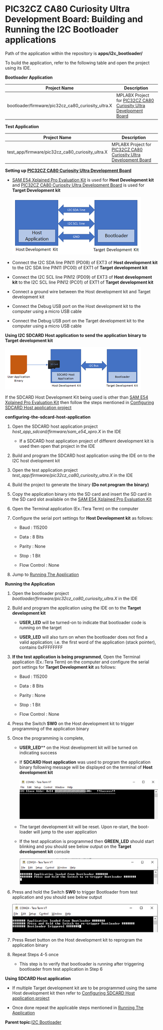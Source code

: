 # PIC32CZ CA80 Curiosity Ultra Development Board: Building and Running the I2C Bootloader applications

Path of the application within the repository is **apps/i2c\_bootloader/**

To build the application, refer to the following table and open the project using its IDE.

**Bootloader Application**

|Project Name|Description|
|------------|-----------|
|bootloader/firmware/pic32cz\_ca80\_curiosity\_ultra.X|MPLABX Project for [PIC32CZ CA80 Curiosity Ultra Development Board](https://www.microchip.com/en-us/development-tool/ea61x20a)|

**Test Application**

|Project Name|Description|
|------------|-----------|
|test\_app/firmware/pic32cz\_ca80\_curiosity\_ultra.X|MPLABX Project for [PIC32CZ CA80 Curiosity Ultra Development Board](https://www.microchip.com/en-us/development-tool/ea61x20a)|

**Setting up [PIC32CZ CA80 Curiosity Ultra Development Board](https://www.microchip.com/en-us/development-tool/ea61x20a)**

-   [SAM E54 Xplained Pro Evaluation Kit](https://www.microchip.com/developmenttools/ProductDetails/atsame54-xpro) is used for **Host Development kit** and [PIC32CZ CA80 Curiosity Ultra Development Board](https://www.microchip.com/en-us/development-tool/ea61x20a) is used for **Target Development kit**

    ![i2c_bootloader_host_target_connection](GUID-F8F581BB-09A3-46F9-AFF4-062DD2811E65-low.png)

-   Connect the I2C SDA line PIN11 \(PD08\) of EXT3 of **Host development kit** to the I2C SDA line PIN11 \(PC00\) of EXT1 of **Target development kit**

-   Connect the I2C SCL line PIN12 \(PD09\) of EXT3 of **Host development kit** to the I2C SCL line PIN12 \(PC01\) of EXT1 of **Target development kit**

-   Connect a ground wire between the Host development kit and Target development kit

-   Connect the Debug USB port on the Host development kit to the computer using a micro USB cable

-   Connect the Debug USB port on the Target development kit to the computer using a micro USB cable


**Using I2C SDCARD Host application to send the application binary to Target development kit**

![host_app_sdcard_setup](GUID-D175F964-8EE5-4362-9F37-A4DC77454196-low.png)

If the SDCARD Host Development Kit being used is other than [SAM E54 Xplained Pro Evaluation Kit](https://www.microchip.com/developmenttools/ProductDetails/atsame54-xpro) then follow the steps mentioned in [Configuring SDCARD Host application project](GUID-8D59C55C-A3C0-4F4F-A391-F30292F6FC9F.md)

**configuring-the-sdcard-host-application**

1.  Open the SDCARD host application project *host\_app\_sdcard/firmware/sam\_e54\_xpro.X* in the IDE

    -   If a SDCARD host application project of different development kit is used then open that project in the IDE

2.  Build and program the SDCARD host application using the IDE on to the I2C host dvelopment kit

3.  Open the test application project *test\_app/firmware/pic32cz\_ca80\_curiosity\_ultra.X* in the IDE

4.  Build the project to generate the binary **\(Do not program the binary\)**

5.  Copy the application binary into the SD card and insert the SD card in the SD card slot available on the [SAM E54 Xplained Pro Evaluation Kit](https://www.microchip.com/developmenttools/ProductDetails/atsame54-xpro)

6.  Open the Terminal application \(Ex.:Tera Term\) on the computer

7.  Configure the serial port settings for **Host Development kit** as follows:

    -   Baud : 115200

    -   Data : 8 Bits

    -   Parity : None

    -   Stop : 1 Bit

    -   Flow Control : None

8.  Jump to [Running The Application](#running-the-application)


**Running the Application**

1.  Open the bootloader project *bootloader/firmware/pic32cz\_ca80\_curiosity\_ultra.X* in the IDE

2.  Build and program the application using the IDE on to the **Target development kit**

    -   **USER\_LED** will be turned-on to indicate that bootloader code is running on the target

    -   **USER\_LED** will also turn on when the bootloader does not find a valid application; i.e. the first word of the application \(stack pointer\), contains 0xFFFFFFFF

3.  **If the test application is being programmed**, Open the Terminal application \(Ex.:Tera Term\) on the computer and configure the serial port settings for **Target Development kit** as follows:

    -   Baud : 115200

    -   Data : 8 Bits

    -   Parity : None

    -   Stop : 1 Bit

    -   Flow Control : None

4.  Press the Switch **SW0** on the Host development kit to trigger programming of the application binary

5.  Once the programming is complete,

    -   **USER\_LED**\*\* on the Host development kit will be turned on indicating success

    -   If **SDCARD Host application** was used to program the application binary following message will be displayed on the terminal of **Host development kit**

        ![i2c_bootloader_host_app_sdcard_output](GUID-64A63848-053C-4E65-8C2C-15E4A911DB65-low.png)

    -   The target development kit will be reset. Upon re-start, the boot-loader will jump to the user application

    -   If the test application is programmed then **GREEN\_LED** should start blinking and you should see below output on the **Target development kit** console

        ![output](GUID-304634AD-F02D-4BFA-A530-C651923A9146-low.png)

6.  Press and hold the Switch **SW0** to trigger Bootloader from test application and you should see below output

    ![output](GUID-0DB8F538-D7FC-48CB-B30D-CB9F983C7047-low.png)

7.  Press Reset button on the Host development kit to reprogram the application binary

8.  Repeat Steps 4-5 once

    -   This step is to verify that bootloader is running after triggering bootloader from test application in Step 6


**Using SDCARD Host application**

-   If multiple Target development kit are to be programmed using the same Host development kit then refer to [Configuring SDCARD Host application project](GUID-8D59C55C-A3C0-4F4F-A391-F30292F6FC9F.md)

-   Once done repeat the applicable steps mentioned in [Running The Application](#running-the-application)


**Parent topic:**[I2C Bootloader](GUID-C4C2DFDC-C41B-4AB4-A500-170B6B69DF51.md)

